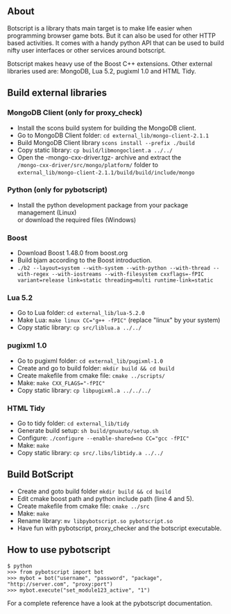 About
-----

Botscript is a library thats main target is to make life easier when programming
 browser game bots. But it can also be used for other HTTP based activities.
 It comes with a handy python API that can be used to build
 nifty user interfaces or other services around botscript.

Botscript makes heavy use of the Boost C++ extensions.
 Other external libraries used are: MongoDB, Lua 5.2, pugixml 1.0 and HTML Tidy.

Build external libraries
------------------------

### MongoDB Client (only for proxy_check)
  - Install the scons build system for building the MongoDB client.
  - Go to MongoDB Client folder: `cd external_lib/mongo-client-2.1.1`
  - Build MongoDB Client library `scons install --prefix ./build`
  - Copy static library: `cp build/libmongoclient.a ../../`
  - Open the -mongo-cxx-driver.tgz- archive and extract the  
    `/mongo-cxx-driver/src/mongo/platform/` folder to  
    `external_lib/mongo-client-2.1.1/build/build/include/mongo`

### Python (only for pybotscript)
  - Install the python development package from your package management (Linux)  
    or download the required files (Windows)

### Boost
  - Download Boost 1.48.0 from boost.org
  - Build bjam according to the Boost introduction.
  - `./b2 --layout=system --with-system --with-python --with-thread --with-regex --with-iostreams --with-filesystem cxxflags=-fPIC variant=release link=static threading=multi runtime-link=static`

### Lua 5.2
  - Go to Lua folder: `cd external_lib/lua-5.2.0`
  - Make Lua: `make linux CC="g++ -fPIC"` (replace "linux" by your system)
  - Copy static library: `cp src/liblua.a ../../`

### pugixml 1.0
  - Go to pugixml folder: `cd external_lib/pugixml-1.0`
  - Create and go to build folder: `mkdir build && cd build`
  - Create makefile from cmake file: `cmake ../scripts/`
  - Make: `make CXX_FLAGS="-fPIC"`
  - Copy static library: `cp libpugixml.a ../../../`

### HTML Tidy
  - Go to tidy folder: `cd external_lib/tidy`
  - Generate build setup: `sh build/gnuauto/setup.sh`
  - Configure: `./configure --enable-shared=no CC="gcc -fPIC"`
  - Make: `make`
  - Copy static library: `cp src/.libs/libtidy.a ../../`


Build BotScript
---------------

  - Create and goto build folder `mkdir build && cd build`
  - Edit cmake boost path and python include path (line 4 and 5).
  - Create makefile from cmake file: `cmake ../src`
  - Make: `make`
  - Rename library: `mv libpybotscript.so pybotscript.so`
  - Have fun with pybotscript, proxy_checker and the botscript executable.

How to use pybotscript
----------------------

    $ python
    >>> from pybotscript import bot
    >>> mybot = bot("username", "password", "package", "http://server.com", "proxy:port")
    >>> mybot.execute("set_module123_active", "1")

For a complete reference have a look at the pybotscript documentation.
